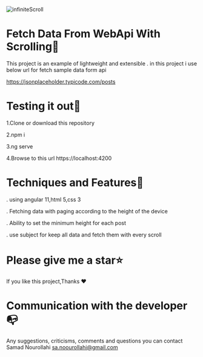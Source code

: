 ![infiniteScroll](https://github.com/s-norolahi/InfinitScrollBar/assets/11534765/9d2741dc-f59d-47e7-a54a-35096710403e)


Fetch Data From WebApi With Scrolling🥇
========================================

This project is an example of lightweight and extensible .
in this project  i use below url for fetch sample data form api

https://jsonplaceholder.typicode.com/posts


Testing it out📢
=========================================

1.Clone or download this repository

2.npm i

3.ng serve

4.Browse to this url https://localhost:4200


Techniques and Features🧵
========================================

. using angular 11,html 5,css 3

. Fetching data with paging according to the height  of the device

. Ability to set the minimum height for each post

. use subject for keep all data and fetch them with every scroll




Please give me a star⭐
==========================================

If you like this project,Thanks ❤  


Communication with the developer📭
===========================================

Any suggestions, criticisms, comments and questions you can contact Samad Nourollahi sa.noourollahi@gmail.com
